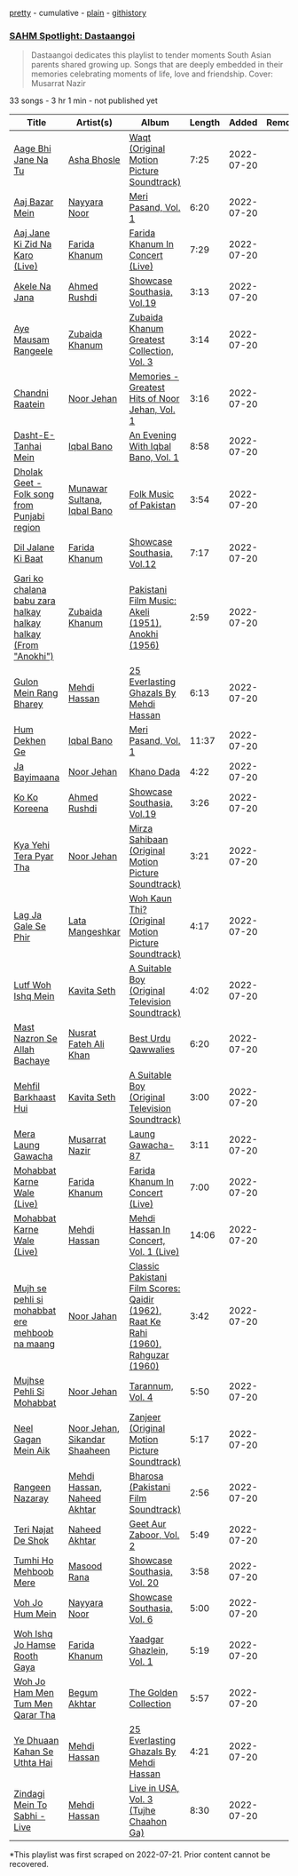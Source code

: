 [pretty](/playlists/pretty/37i9dQZF1DWZmgVI3UNCd0.md) - cumulative - [plain](/playlists/plain/37i9dQZF1DWZmgVI3UNCd0) - [githistory](https://github.githistory.xyz/mackorone/spotify-playlist-archive/blob/main/playlists/plain/37i9dQZF1DWZmgVI3UNCd0)

### [SAHM Spotlight: Dastaangoi](https://open.spotify.com/playlist/37i9dQZF1DWZmgVI3UNCd0)

> Dastaangoi dedicates this playlist to tender moments South Asian parents shared growing up\. Songs that are deeply embedded in their memories celebrating moments of life, love and friendship\. Cover: Musarrat Nazir

33 songs - 3 hr 1 min - not published yet

| Title | Artist(s) | Album | Length | Added | Removed |
|---|---|---|---|---|---|
| [Aage Bhi Jane Na Tu](https://open.spotify.com/track/6FQSbXPFzdiqgJZU75Hesq) | [Asha Bhosle](https://open.spotify.com/artist/5as8A4G47Ohu9NSWs3Je8U) | [Waqt \(Original Motion Picture Soundtrack\)](https://open.spotify.com/album/78PM5oV8DY3CG1MWwfF7Mi) | 7:25 | 2022-07-20 |  |
| [Aaj Bazar Mein](https://open.spotify.com/track/5Mfzkm28Rh6eErgh40CjDy) | [Nayyara Noor](https://open.spotify.com/artist/5u2Lz8LpHaHK1YWg2pTDVD) | [Meri Pasand, Vol\. 1](https://open.spotify.com/album/3Xg7v0yuYeXIpY2U3ikIiq) | 6:20 | 2022-07-20 |  |
| [Aaj Jane Ki Zid Na Karo \(Live\)](https://open.spotify.com/track/4alS0xW23tUwqscT8CkPM3) | [Farida Khanum](https://open.spotify.com/artist/07g02xbfLHmRdZaz5NAWru) | [Farida Khanum In Concert \(Live\)](https://open.spotify.com/album/2LgI5h8no2UbfcEC09Nwws) | 7:29 | 2022-07-20 |  |
| [Akele Na Jana](https://open.spotify.com/track/7LaQCkUycsNsxKnuddhPHp) | [Ahmed Rushdi](https://open.spotify.com/artist/3cPhnpqQbDtv5dR3Od3Vz1) | [Showcase Southasia, Vol.19](https://open.spotify.com/album/0BvMo2sMmUCAmM08ASGyvk) | 3:13 | 2022-07-20 |  |
| [Aye Mausam Rangeele](https://open.spotify.com/track/6bGpZs5rK2feniZ3LwMZXC) | [Zubaida Khanum](https://open.spotify.com/artist/0xmOeuUilEnWPwJjKrAP1Z) | [Zubaida Khanum Greatest Collection, Vol\. 3](https://open.spotify.com/album/0wN7MLW7LJ4HiT9cC3c74h) | 3:14 | 2022-07-20 |  |
| [Chandni Raatein](https://open.spotify.com/track/6n2kw9O1wjT1csXSeGsjwX) | [Noor Jehan](https://open.spotify.com/artist/0LruguA5aIP6yvLUIkxANh) | [Memories \- Greatest Hits of Noor Jehan, Vol\. 1](https://open.spotify.com/album/4uprQOSvhFKDtJcWmcaDKm) | 3:16 | 2022-07-20 |  |
| [Dasht\-E\-Tanhai Mein](https://open.spotify.com/track/0PZO1Ih1qTQawy5Wc9B7zy) | [Iqbal Bano](https://open.spotify.com/artist/7JxXeUTiGg0vr8SS2iS0F0) | [An Evening With Iqbal Bano, Vol\. 1](https://open.spotify.com/album/28YZZXx13F7sSEwW13v1yv) | 8:58 | 2022-07-20 |  |
| [Dholak Geet \- Folk song from Punjabi region](https://open.spotify.com/track/3pfUbiz9M1h2YyVqMYlf2W) | [Munawar Sultana](https://open.spotify.com/artist/04J9AbIKnsGkTXPbcxEUaU), [Iqbal Bano](https://open.spotify.com/artist/7JxXeUTiGg0vr8SS2iS0F0) | [Folk Music of Pakistan](https://open.spotify.com/album/4nkaM9HC3mgIj4NpSGptUJ) | 3:54 | 2022-07-20 |  |
| [Dil Jalane Ki Baat](https://open.spotify.com/track/6r0jQzLgo0YsLKAbkl8qfB) | [Farida Khanum](https://open.spotify.com/artist/07g02xbfLHmRdZaz5NAWru) | [Showcase Southasia, Vol.12](https://open.spotify.com/album/6VV63StUSZc5yTNtk4jq5B) | 7:17 | 2022-07-20 |  |
| [Gari ko chalana babu zara halkay halkay halkay \(From "Anokhi"\)](https://open.spotify.com/track/1oaZWlOrQza1zjZMVyOAcw) | [Zubaida Khanum](https://open.spotify.com/artist/0xmOeuUilEnWPwJjKrAP1Z) | [Pakistani Film Music: Akeli \(1951\), Anokhi \(1956\)](https://open.spotify.com/album/2CmLXI91eoQOUveJVwWTFn) | 2:59 | 2022-07-20 |  |
| [Gulon Mein Rang Bharey](https://open.spotify.com/track/5SRZ2MMFN7WD626usnTOma) | [Mehdi Hassan](https://open.spotify.com/artist/73Qu5twIpvKmLU0rPaEJi4) | [25 Everlasting Ghazals By Mehdi Hassan](https://open.spotify.com/album/4o0t32M7pq69MgYcddWw28) | 6:13 | 2022-07-20 |  |
| [Hum Dekhen Ge](https://open.spotify.com/track/6bmqjIMGj8BdmzGwfPKJGt) | [Iqbal Bano](https://open.spotify.com/artist/7JxXeUTiGg0vr8SS2iS0F0) | [Meri Pasand, Vol\. 1](https://open.spotify.com/album/2ihTDwhRGWCEKfwvzffzfp) | 11:37 | 2022-07-20 |  |
| [Ja Bayimaana](https://open.spotify.com/track/7ukGQbMjD7fe0bongNNYP3) | [Noor Jehan](https://open.spotify.com/artist/0LruguA5aIP6yvLUIkxANh) | [Khano Dada](https://open.spotify.com/album/6O1Y1WBDXyPJaKjU8fIoFR) | 4:22 | 2022-07-20 |  |
| [Ko Ko Koreena](https://open.spotify.com/track/1S1NSccaYJYhg5z5V2otDC) | [Ahmed Rushdi](https://open.spotify.com/artist/3cPhnpqQbDtv5dR3Od3Vz1) | [Showcase Southasia, Vol.19](https://open.spotify.com/album/0BvMo2sMmUCAmM08ASGyvk) | 3:26 | 2022-07-20 |  |
| [Kya Yehi Tera Pyar Tha](https://open.spotify.com/track/4Y6gvtiY4BitCDlY8s2Eco) | [Noor Jehan](https://open.spotify.com/artist/0LruguA5aIP6yvLUIkxANh) | [Mirza Sahibaan \(Original Motion Picture Soundtrack\)](https://open.spotify.com/album/1BkvkorLNO5KJHmMPoF6rd) | 3:21 | 2022-07-20 |  |
| [Lag Ja Gale Se Phir](https://open.spotify.com/track/1kKxvLPfgpG5NRJ9MAmYsu) | [Lata Mangeshkar](https://open.spotify.com/artist/61JrslREXq98hurYL2hYoc) | [Woh Kaun Thi? \(Original Motion Picture Soundtrack\)](https://open.spotify.com/album/579fdKlYum67csQuigB0Z2) | 4:17 | 2022-07-20 |  |
| [Lutf Woh Ishq Mein](https://open.spotify.com/track/4vCG2aMaEOLNloaOQQmjlT) | [Kavita Seth](https://open.spotify.com/artist/3nQ125TJobosBH446Dsvvv) | [A Suitable Boy \(Original Television Soundtrack\)](https://open.spotify.com/album/1E4e1bHJrqgBMYVYobZS4N) | 4:02 | 2022-07-20 |  |
| [Mast Nazron Se Allah Bachaye](https://open.spotify.com/track/15aUq0ClcOIR3yQ9fSItaO) | [Nusrat Fateh Ali Khan](https://open.spotify.com/artist/5HcunTidTUrOaf8V0iJcvl) | [Best Urdu Qawwalies](https://open.spotify.com/album/67yayTLgnGJPxjPZYa13n4) | 6:20 | 2022-07-20 |  |
| [Mehfil Barkhaast Hui](https://open.spotify.com/track/7zHbrlvHQvhSXsmh36w3CS) | [Kavita Seth](https://open.spotify.com/artist/3nQ125TJobosBH446Dsvvv) | [A Suitable Boy \(Original Television Soundtrack\)](https://open.spotify.com/album/1E4e1bHJrqgBMYVYobZS4N) | 3:00 | 2022-07-20 |  |
| [Mera Laung Gawacha](https://open.spotify.com/track/1AotoLk8PYywQGvJwSR62h) | [Musarrat Nazir](https://open.spotify.com/artist/3LdcXgGWcqMBqbAWKlxg0t) | [Laung Gawacha\-87](https://open.spotify.com/album/30i3ln77pke20gB2FUNFUN) | 3:11 | 2022-07-20 |  |
| [Mohabbat Karne Wale \(Live\)](https://open.spotify.com/track/7bJ677c0pod3kiULAm9uMs) | [Farida Khanum](https://open.spotify.com/artist/07g02xbfLHmRdZaz5NAWru) | [Farida Khanum In Concert \(Live\)](https://open.spotify.com/album/2LgI5h8no2UbfcEC09Nwws) | 7:00 | 2022-07-20 |  |
| [Mohabbat Karne Wale \(Live\)](https://open.spotify.com/track/6f188O4U3MHPStb9IJ7bqm) | [Mehdi Hassan](https://open.spotify.com/artist/73Qu5twIpvKmLU0rPaEJi4) | [Mehdi Hassan In Concert, Vol\. 1 \(Live\)](https://open.spotify.com/album/1O3bI8AG6ZEzMxFTofXmrL) | 14:06 | 2022-07-20 |  |
| [Mujh se pehli si mohabbat ere mehboob na maang](https://open.spotify.com/track/63vHN32Hnj9W1dpoqf1uX4) | [Noor Jahan](https://open.spotify.com/artist/39N1DMkFaX94lvamzEJ7J8) | [Classic Pakistani Film Scores: Qaidir \(1962\), Raat Ke Rahi \(1960\), Rahguzar \(1960\)](https://open.spotify.com/album/1kWoFD95gQanlGme2rY8SJ) | 3:42 | 2022-07-20 |  |
| [Mujhse Pehli Si Mohabbat](https://open.spotify.com/track/39hCQjPyTtsHzsp0cx1fuJ) | [Noor Jehan](https://open.spotify.com/artist/0LruguA5aIP6yvLUIkxANh) | [Tarannum, Vol\. 4](https://open.spotify.com/album/24FTirBUE0boEAbO7U18Ln) | 5:50 | 2022-07-20 |  |
| [Neel Gagan Mein Aik](https://open.spotify.com/track/0wNCIdSF1g3Hv1krpdD8Wy) | [Noor Jehan](https://open.spotify.com/artist/0LruguA5aIP6yvLUIkxANh), [Sikandar Shaaheen](https://open.spotify.com/artist/0ur3LLzZVbzRvRP5RvxfyF) | [Zanjeer \(Original Motion Picture Soundtrack\)](https://open.spotify.com/album/70YXghoDyr52bFpYsqrBhz) | 5:17 | 2022-07-20 |  |
| [Rangeen Nazaray](https://open.spotify.com/track/3lOgRchS4d4ymQe4a292Ql) | [Mehdi Hassan](https://open.spotify.com/artist/73Qu5twIpvKmLU0rPaEJi4), [Naheed Akhtar](https://open.spotify.com/artist/7kDFFnZKYdD7Z8972VTYYQ) | [Bharosa \(Pakistani Film Soundtrack\)](https://open.spotify.com/album/3ORICsY4NY7nD6ufX6PJSJ) | 2:56 | 2022-07-20 |  |
| [Teri Najat De Shok](https://open.spotify.com/track/41nTJumI2Adjw7njD5eEfV) | [Naheed Akhtar](https://open.spotify.com/artist/7kDFFnZKYdD7Z8972VTYYQ) | [Geet Aur Zaboor, Vol\. 2](https://open.spotify.com/album/6viFYeFTyLSQ8YtlEvHDxO) | 5:49 | 2022-07-20 |  |
| [Tumhi Ho Mehboob Mere](https://open.spotify.com/track/0k1bnGjdwNXTvUsMGTUNSf) | [Masood Rana](https://open.spotify.com/artist/7aPFBcHFIwYZZkAn4S3iad) | [Showcase Southasia, Vol\. 20](https://open.spotify.com/album/2ppPEYSCwPMb6NCXld9Zrl) | 3:58 | 2022-07-20 |  |
| [Voh Jo Hum Mein](https://open.spotify.com/track/5XgnsIYusyRsFFsYRo6Bx6) | [Nayyara Noor](https://open.spotify.com/artist/5u2Lz8LpHaHK1YWg2pTDVD) | [Showcase Southasia, Vol\. 6](https://open.spotify.com/album/3RfePP9xSxQTc0wFo4JARc) | 5:00 | 2022-07-20 |  |
| [Woh Ishq Jo Hamse Rooth Gaya](https://open.spotify.com/track/2N9dgkEbXNu2p6beBCcM17) | [Farida Khanum](https://open.spotify.com/artist/07g02xbfLHmRdZaz5NAWru) | [Yaadgar Ghazlein, Vol\. 1](https://open.spotify.com/album/1WjKcHx9T6doI0uZOBwj2K) | 5:19 | 2022-07-20 |  |
| [Woh Jo Ham Men Tum Men Qarar Tha](https://open.spotify.com/track/3Wb8gdwqyagTVSrFtSUCFe) | [Begum Akhtar](https://open.spotify.com/artist/2s5kwiBL19Iw2PnrJ6vYDf) | [The Golden Collection](https://open.spotify.com/album/1yYQKKNEQOHDACLXHyyz54) | 5:57 | 2022-07-20 |  |
| [Ye Dhuaan Kahan Se Uthta Hai](https://open.spotify.com/track/3Zawa0Z9uxJ5oiFvGLk4nj) | [Mehdi Hassan](https://open.spotify.com/artist/73Qu5twIpvKmLU0rPaEJi4) | [25 Everlasting Ghazals By Mehdi Hassan](https://open.spotify.com/album/4o0t32M7pq69MgYcddWw28) | 4:21 | 2022-07-20 |  |
| [Zindagi Mein To Sabhi \- Live](https://open.spotify.com/track/0jQySCRqYWtPEj0IEzrIpz) | [Mehdi Hassan](https://open.spotify.com/artist/73Qu5twIpvKmLU0rPaEJi4) | [Live in USA, Vol\. 3 \(Tujhe Chaahon Ga\)](https://open.spotify.com/album/3HadPxsLza4NbGUGxv06bs) | 8:30 | 2022-07-20 |  |

\*This playlist was first scraped on 2022-07-21. Prior content cannot be recovered.
